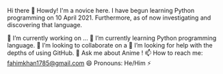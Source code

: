 Hi there 👋
Howdy! I'm a novice here. I have begun learning Python programming on 10 April 2021. Furthermore, as of now investigating and discovering that language.

 🔭 I’m currently working on ...
 🌱 I’m currently learning Python programming language.
 👯 I’m looking to collaborate on a 
 🤔 I’m looking for help with the depths of using GitHub.
 💬 Ask me about Anime !
 📫 How to reach me: fahimkhan1785@gmail.com
 😄 Pronouns: He/Him
 ⚡ 

